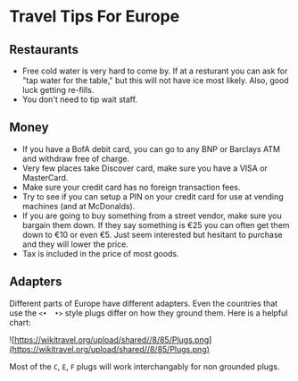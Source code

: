 # Travel Tips For Europe

## Restaurants
- Free cold water is very hard to come by. If at a resturant you can ask for "tap water for the table," but this will not have ice most likely. Also, good luck getting re-fills.
- You don't need to tip wait staff.

## Money
- If you have a BofA debit card, you can go to any BNP or Barclays ATM and withdraw free of charge.
- Very few places take Discover card, make sure you have a VISA or MasterCard.
- Make sure your credit card has no foreign transaction fees.
- Try to see if you can setup a PIN on your credit card for use at vending machines (and at McDonalds).
- If you are going to buy something from a street vendor, make sure you bargain them down. If they say something is €25 you can often get them down to €10 or even €5. Just seem interested but hesitant to purchase and they will lower the price.
- Tax is included in the price of most goods.

## Adapters
Different parts of Europe have different adapters. Even the countries that use the `<•  •>` style plugs differ on how they ground them. Here is a helpful chart:

![https://wikitravel.org/upload/shared//8/85/Plugs.png](https://wikitravel.org/upload/shared//8/85/Plugs.png)

Most of the `C`, `E`, `F` plugs will work interchangably for non grounded plugs.
